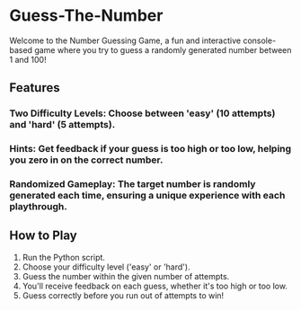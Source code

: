 # Guess-The-Number
 
Welcome to the Number Guessing Game, a fun and interactive console-based game where you try to guess a randomly generated number between 1 and 100!

## Features

### Two Difficulty Levels: Choose between 'easy' (10 attempts) and 'hard' (5 attempts).

### Hints: Get feedback if your guess is too high or too low, helping you zero in on the correct number.

### Randomized Gameplay: The target number is randomly generated each time, ensuring a unique experience with each playthrough.

## How to Play

1. Run the Python script.
2. Choose your difficulty level ('easy' or 'hard').
3. Guess the number within the given number of attempts.
4. You'll receive feedback on each guess, whether it's too high or too low.
5. Guess correctly before you run out of attempts to win!
